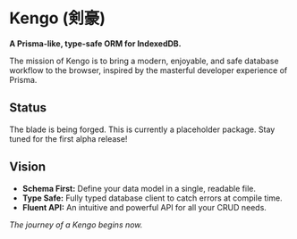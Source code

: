 # Kengo (剣豪)

**A Prisma-like, type-safe ORM for IndexedDB.**

The mission of Kengo is to bring a modern, enjoyable, and safe database workflow to the browser, inspired by the masterful developer experience of Prisma.

## Status

The blade is being forged. This is currently a placeholder package. Stay tuned for the first alpha release!

## Vision

- **Schema First:** Define your data model in a single, readable file.
- **Type Safe:** Fully typed database client to catch errors at compile time.
- **Fluent API:** An intuitive and powerful API for all your CRUD needs.

*The journey of a Kengo begins now.*
